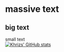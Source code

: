 # massive text
## big text
small text
<br>
[![Khrizs' GitHub stats](https://github-readme-stats.vercel.app/api?username=khrizs)](https://github.com/anuraghazra/github-readme-stats)
